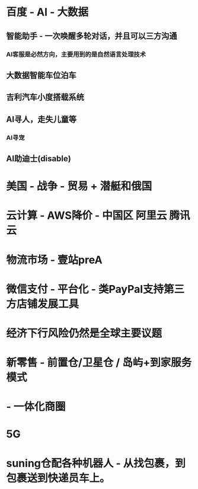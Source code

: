 # 百度 - AI - 大数据
## 智能助手 - 一次唤醒多轮对话，并且可以三方沟通
### AI客服是必然方向，主要用到的是自然语言处理技术
## 大数据智能车位泊车
## 吉利汽车小度搭载系统
## AI寻人，走失儿童等
### AI寻宠
## AI助迪士(disable)

# 美国 - 战争 - 贸易 + 潜艇和俄国
# 云计算 - AWS降价 - 中国区 阿里云 腾讯云
# 物流市场 - 壹站preA
# 微信支付 - 平台化 - 类PayPal支持第三方店铺发展工具
# 经济下行风险仍然是全球主要议题
# 新零售 - 前置仓/卫星仓 / 岛屿+到家服务模式
#       - 一体化商圈
# 5G
# suning仓配各种机器人 - 从找包裹，到包裹送到快递员车上。
#
#
#
#
#
#
#
#
#



